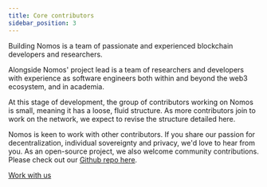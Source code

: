 ```yaml
---
title: Core contributors
sidebar_position: 3
---
```


Building Nomos is a team of passionate and experienced blockchain developers and researchers. 

Alongside Nomos' project lead is a team of researchers and developers with experience as software engineers both within and beyond the web3 ecosystem, and in academia.

At this stage of development, the group of contributors working on Nomos is small, meaning it has a loose, fluid structure. As more contributors join to work on the network, we expect to revise the structure detailed here. 

Nomos is keen to work with other contributors. If you share our passion for decentralization, individual sovereignty and privacy, we'd love to hear from you. As an open-source project, we also welcome community contributions. Please check out our [Github repo here](https://github.com/logos-co).

[Work with us](https://jobs.status.im/)